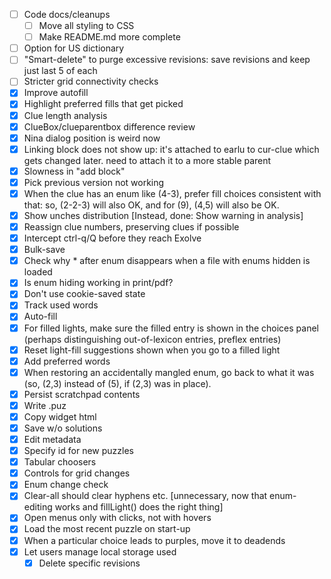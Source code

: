 - [ ] Code docs/cleanups
  - [ ] Move all styling to CSS
  - [ ] Make README.md more complete
- [ ] Option for US dictionary
- [ ] "Smart-delete" to purge excessive revisions: save revisions and keep just last 5 of each
- [ ] Stricter grid connectivity checks
- [x] Improve autofill
- [x] Highlight preferred fills that get picked
- [x] Clue length analysis
- [x] ClueBox/clueparentbox difference review
- [x] Nina dialog position is weird now
- [x] Linking block does not show up: it's attached to earlu to cur-clue which gets changed later. need to attach it to a more stable parent
- [x] Slowness in "add block"
- [x] Pick previous version not working
- [x] When the clue has an enum like (4-3), prefer fill choices consistent with that: so, (2-2-3) will also OK, and for (9), (4,5) will also be OK.
- [x] Show unches distribution [Instead, done: Show warning in analysis]
- [x] Reassign clue numbers, preserving clues if possible
- [x] Intercept ctrl-q/Q before they reach Exolve
- [x] Bulk-save
- [x] Check why * after enum disappears when a file with enums hidden is loaded
- [x] Is enum hiding working in print/pdf?
- [x] Don't use cookie-saved state
- [x] Track used words
- [x] Auto-fill
- [x] For filled lights, make sure the filled entry is shown in the choices panel (perhaps distinguishing out-of-lexicon entries, preflex entries)
- [x] Reset light-fill suggestions shown when you go to a filled light
- [x] Add preferred words
- [x] When restoring an accidentally mangled enum, go back to what it was (so, (2,3) instead of (5), if (2,3) was in place).
- [x] Persist scratchpad contents
- [x] Write .puz
- [x] Copy widget html
- [x] Save w/o solutions
- [x] Edit metadata
- [x] Specify id for new puzzles
- [x] Tabular choosers
- [x] Controls for grid changes
- [x] Enum change check
- [x] Clear-all should clear hyphens etc. [unnecessary, now that enum-editing works and fillLight() does the right thing]
- [x] Open menus only with clicks, not with hovers
- [x] Load the most recent puzzle on start-up
- [x] When a particular choice leads to purples, move it to deadends
- [x] Let users manage local storage used
  - [x] Delete specific revisions
